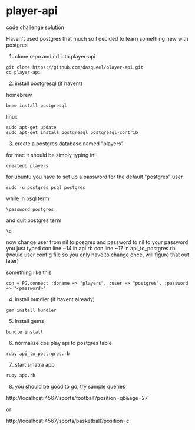 # player-api
code challenge solution

Haven't used postgres that much so I decided to learn something new with postgres

1) clone repo and cd into player-api

```
git clone https://github.com/dasqueel/player-api.git
cd player-api
```

2) install postgresql (if havent)

homebrew

```
brew install postgresql
```

linux

```
sudo apt-get update
sudo apt-get install postgresql postgresql-contrib
```

3) create a postgres database named "players"

for mac it should be simply typing in:

```
createdb players
```

for ubuntu you have to set up a password for the default "postgres" user

```
sudo -u postgres psql postgres
```

while in psql term

```
\password postgres
```

and quit postgres term

```
\q
```

now change user from nil to posgres and password to nil to your password you just typed
con line ~14 in api.rb
con line ~17 in api_to_postgres.rb
(would user config file so you only have to change once, will figure that out later)

something like this

```
con = PG.connect :dbname => "players", :user => "postgres", :password => "<password>"
```


4) install bundler (if havent already)

```
gem install bundler
```

5) install gems

```
bundle install
```

6) normalize cbs play api to postgres table

```
ruby api_to_postrgres.rb
```

7) start sinatra app
```
ruby app.rb
```

8) you should be good to go, try sample queries

http://localhost:4567/sports/football?position=qb&age=27

or

http://localhost:4567/sports/basketball?position=c
